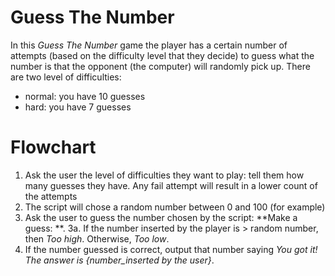 # Guess The Number

In this _Guess The Number_ game the player has a certain number of attempts (based on the difficulty level that they decide) to guess what the number is that the opponent (the computer) will randomly pick up.
There are two level of difficulties:

- normal: you have 10 guesses
- hard: you have 7 guesses

# Flowchart

1. Ask the user the level of difficulties they want to play: tell them how many guesses they have. Any fail attempt will result in a lower count of the attempts
2. The script will chose a random number between 0 and 100 (for example)
3. Ask the user to guess the number chosen by the script: **Make a guess: **.
   3a. If the number inserted by the player is > random number, then _Too high_. Otherwise, _Too low_.
4. If the number guessed is correct, output that number saying _You got it! The answer is {number_inserted by the user}_.
